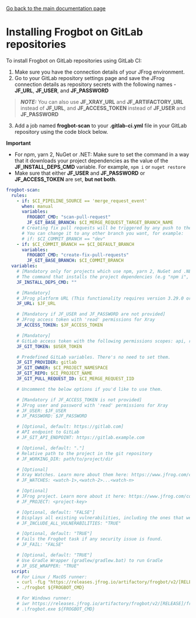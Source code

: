 [Go back to the main documentation page](https://github.com/jfrog/frogbot)
# Installing Frogbot on GitLab repositories
To install Frogbot on GitLab repositories using GitLab CI:

1. Make sure you have the connection details of your JFrog environment.
2. Go to your GitLab repository settings page and save the JFrog connection details as repository secrets with the following names - **JF_URL**, **JF_USER**, and **JF_PASSWORD** 
> **_NOTE:_** You can also use **JF_XRAY_URL** and **JF_ARTIFACTORY_URL** instead of **JF_URL**, and **JF_ACCESS_TOKEN** instead of **JF_USER** and **JF_PASSWORD**
3. Add a job named **frogbot-scan** to your **.gitlab-ci.yml** file in your GitLab repository using the code block below.

**Important**
- For npm, yarn 2, NuGet or .NET: Make sure to set the command in a way that it downloads your project dependencies as
  the value of the **JF_INSTALL_DEPS_CMD** variable. For example, `npm i` or `nuget restore`
- Make sure that either **JF_USER** and **JF_PASSWORD** or **JF_ACCESS_TOKEN** are set, **but not both**.

```yml
frogbot-scan:
  rules:
    - if: $CI_PIPELINE_SOURCE == 'merge_request_event'
      when: manual
      variables:
        FROGBOT_CMD: "scan-pull-request"
        JF_GIT_BASE_BRANCH: $CI_MERGE_REQUEST_TARGET_BRANCH_NAME
      # Creating fix pull requests will be triggered by any push to the default branch.
      # You can change it to any other branch you want, for example:
      # if: $CI_COMMIT_BRANCH == "dev"
    - if: $CI_COMMIT_BRANCH == $CI_DEFAULT_BRANCH
      variables:
        FROGBOT_CMD: "create-fix-pull-requests"
        JF_GIT_BASE_BRANCH: $CI_COMMIT_BRANCH
  variables:
    # [Mandatory only for projects which use npm, yarn 2, NuGet and .NET to download their dependencies]
    # The command that installs the project dependencies (e.g "npm i", "nuget restore" or "dotnet restore")
    JF_INSTALL_DEPS_CMD: ""

    # [Mandatory]
    # JFrog platform URL (This functionality requires version 3.29.0 or above of Xray)
    JF_URL: $JF_URL

    # [Mandatory if JF_USER and JF_PASSWORD are not provided]
    # JFrog access token with 'read' permissions for Xray
    JF_ACCESS_TOKEN: $JF_ACCESS_TOKEN

    # [Mandatory]
    # GitLab access token with the following permissions scopes: api, read_api, read_user, read_repository
    JF_GIT_TOKEN: $USER_TOKEN

    # Predefined GitLab variables. There's no need to set them.
    JF_GIT_PROVIDER: gitlab
    JF_GIT_OWNER: $CI_PROJECT_NAMESPACE
    JF_GIT_REPO: $CI_PROJECT_NAME
    JF_GIT_PULL_REQUEST_ID: $CI_MERGE_REQUEST_IID

    # Uncomment the below options if you'd like to use them.

    # [Mandatory if JF_ACCESS_TOKEN is not provided]
    # JFrog user and password with 'read' permissions for Xray
    # JF_USER: $JF_USER
    # JF_PASSWORD: $JF_PASSWORD

    # [Optional, default: https://gitlab.com]
    # API endpoint to GitLab
    # JF_GIT_API_ENDPOINT: https://gitlab.example.com

    # [Optional, default: "."]
    # Relative path to the project in the git repository
    # JF_WORKING_DIR: path/to/project/dir

    # [Optional]
    # Xray Watches. Learn more about them here: https://www.jfrog.com/confluence/display/JFROG/Configuring+Xray+Watches
    # JF_WATCHES: <watch-1>,<watch-2>...<watch-n>

    # [Optional]
    # JFrog project. Learn more about it here: https://www.jfrog.com/confluence/display/JFROG/Projects
    # JF_PROJECT: <project-key>

    # [Optional, default: "FALSE"]
    # Displays all existing vulnerabilities, including the ones that were added by the pull request.
    # JF_INCLUDE_ALL_VULNERABILITIES: "TRUE"

    # [Optional, default: "TRUE"]
    # Fails the Frogbot task if any security issue is found.
    # JF_FAIL: "FALSE"

    # [Optional, default: "TRUE"]
    # Use Gradle Wrapper (gradlew/gradlew.bat) to run Gradle
    # JF_USE_WRAPPER: "TRUE"
  script:
    # For Linux / MacOS runner:
    - curl -fLg "https://releases.jfrog.io/artifactory/frogbot/v2/[RELEASE]/getFrogbot.sh" | sh
    - ./frogbot ${FROGBOT_CMD}

    # For Windows runner:
    # iwr https://releases.jfrog.io/artifactory/frogbot/v2/[RELEASE]/frogbot-windows-amd64/frogbot.exe -OutFile .\frogbot.exe
    # .\frogbot.exe ${FROGBOT_CMD}
```